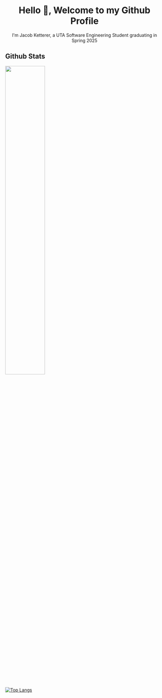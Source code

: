 <h1 align="center">Hello 👋, Welcome to my Github Profile</h1>
<p align="center">I'm Jacob Ketterer, a UTA Software Engineering Student graduating in Spring 2025</p>

<h2>Github Stats</h2>
<a href="https://github.com/jketterer02"><img width="50%" src="https://github-readme-stats-five-ivory-45.vercel.app/api?username=jketterer02&theme=transparent&show_icons=true"></a>

[![Top Langs](https://github-readme-stats.vercel.app/api/top-langs/?username=jketterer02&layout=compact&theme=transparent)](https://github.com/jketterer02)


